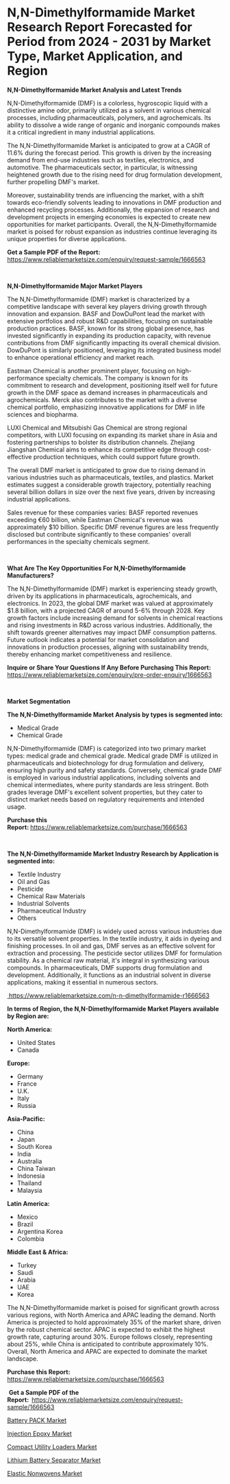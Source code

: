 <p><h1>N,N-Dimethylformamide Market Research Report Forecasted for Period from 2024 -  2031 by Market Type, Market Application, and Region</h1></p><p><strong>N,N-Dimethylformamide Market Analysis and Latest Trends</strong></p>
<p><p>N,N-Dimethylformamide (DMF) is a colorless, hygroscopic liquid with a distinctive amine odor, primarily utilized as a solvent in various chemical processes, including pharmaceuticals, polymers, and agrochemicals. Its ability to dissolve a wide range of organic and inorganic compounds makes it a critical ingredient in many industrial applications.</p><p>The N,N-Dimethylformamide Market is anticipated to grow at a CAGR of 11.6% during the forecast period. This growth is driven by the increasing demand from end-use industries such as textiles, electronics, and automotive. The pharmaceuticals sector, in particular, is witnessing heightened growth due to the rising need for drug formulation development, further propelling DMF's market.</p><p>Moreover, sustainability trends are influencing the market, with a shift towards eco-friendly solvents leading to innovations in DMF production and enhanced recycling processes. Additionally, the expansion of research and development projects in emerging economies is expected to create new opportunities for market participants. Overall, the N,N-Dimethylformamide market is poised for robust expansion as industries continue leveraging its unique properties for diverse applications.</p></p>
<p><strong>Get a Sample PDF of the Report:&nbsp;</strong> <a href="https://www.reliablemarketsize.com/enquiry/request-sample/1666563?utm_campaign=1103&utm_medium=2&utm_source=Github&utm_content=ia&utm_term=29092024&utm_id=nn-dimethylformamide">https://www.reliablemarketsize.com/enquiry/request-sample/1666563</a></p>
<p>&nbsp;</p>
<p><strong>N,N-Dimethylformamide Major Market Players</strong></p>
<p><p>The N,N-Dimethylformamide (DMF) market is characterized by a competitive landscape with several key players driving growth through innovation and expansion. BASF and DowDuPont lead the market with extensive portfolios and robust R&D capabilities, focusing on sustainable production practices. BASF, known for its strong global presence, has invested significantly in expanding its production capacity, with revenue contributions from DMF significantly impacting its overall chemical division. DowDuPont is similarly positioned, leveraging its integrated business model to enhance operational efficiency and market reach.</p><p>Eastman Chemical is another prominent player, focusing on high-performance specialty chemicals. The company is known for its commitment to research and development, positioning itself well for future growth in the DMF space as demand increases in pharmaceuticals and agrochemicals. Merck also contributes to the market with a diverse chemical portfolio, emphasizing innovative applications for DMF in life sciences and biopharma.</p><p>LUXI Chemical and Mitsubishi Gas Chemical are strong regional competitors, with LUXI focusing on expanding its market share in Asia and fostering partnerships to bolster its distribution channels. Zhejiang Jiangshan Chemical aims to enhance its competitive edge through cost-effective production techniques, which could support future growth.</p><p>The overall DMF market is anticipated to grow due to rising demand in various industries such as pharmaceuticals, textiles, and plastics. Market estimates suggest a considerable growth trajectory, potentially reaching several billion dollars in size over the next five years, driven by increasing industrial applications.</p><p>Sales revenue for these companies varies: BASF reported revenues exceeding €60 billion, while Eastman Chemical's revenue was approximately $10 billion. Specific DMF revenue figures are less frequently disclosed but contribute significantly to these companies' overall performances in the specialty chemicals segment.</p></p>
<p>&nbsp;</p>
<p><strong>What Are The Key Opportunities For N,N-Dimethylformamide Manufacturers?</strong></p>
<p><p>The N,N-Dimethylformamide (DMF) market is experiencing steady growth, driven by its applications in pharmaceuticals, agrochemicals, and electronics. In 2023, the global DMF market was valued at approximately $1.8 billion, with a projected CAGR of around 5-6% through 2028. Key growth factors include increasing demand for solvents in chemical reactions and rising investments in R&D across various industries. Additionally, the shift towards greener alternatives may impact DMF consumption patterns. Future outlook indicates a potential for market consolidation and innovations in production processes, aligning with sustainability trends, thereby enhancing market competitiveness and resilience.</p></p>
<p><strong>Inquire or Share Your Questions If Any Before Purchasing This Report:</strong> <a href="https://www.reliablemarketsize.com/enquiry/pre-order-enquiry/1666563?utm_campaign=1103&utm_medium=2&utm_source=Github&utm_content=ia&utm_term=29092024&utm_id=nn-dimethylformamide">https://www.reliablemarketsize.com/enquiry/pre-order-enquiry/1666563</a></p>
<p>&nbsp;</p>
<p><strong>Market Segmentation</strong></p>
<p><strong>The N,N-Dimethylformamide Market Analysis by types is segmented into:</strong></p>
<p><ul><li>Medical Grade</li><li>Chemical Grade</li></ul></p>
<p><p>N,N-Dimethylformamide (DMF) is categorized into two primary market types: medical grade and chemical grade. Medical grade DMF is utilized in pharmaceuticals and biotechnology for drug formulation and delivery, ensuring high purity and safety standards. Conversely, chemical grade DMF is employed in various industrial applications, including solvents and chemical intermediates, where purity standards are less stringent. Both grades leverage DMF's excellent solvent properties, but they cater to distinct market needs based on regulatory requirements and intended usage.</p></p>
<p><strong>Purchase this Report:&nbsp;</strong><a href="https://www.reliablemarketsize.com/purchase/1666563?utm_campaign=1103&utm_medium=2&utm_source=Github&utm_content=ia&utm_term=29092024&utm_id=nn-dimethylformamide">https://www.reliablemarketsize.com/purchase/1666563</a></p>
<p>&nbsp;</p>
<p><strong>The N,N-Dimethylformamide Market Industry Research by Application is segmented into:</strong></p>
<p><ul><li>Textile Industry</li><li>Oil and Gas</li><li>Pesticide</li><li>Chemical Raw Materials</li><li>Industrial Solvents</li><li>Pharmaceutical Industry</li><li>Others</li></ul></p>
<p><p>N,N-Dimethylformamide (DMF) is widely used across various industries due to its versatile solvent properties. In the textile industry, it aids in dyeing and finishing processes. In oil and gas, DMF serves as an effective solvent for extraction and processing. The pesticide sector utilizes DMF for formulation stability. As a chemical raw material, it's integral in synthesizing various compounds. In pharmaceuticals, DMF supports drug formulation and development. Additionally, it functions as an industrial solvent in diverse applications, making it essential in numerous sectors.</p></p>
<p><a href="https://www.reliablemarketsize.com/n-n-dimethylformamide-r1666563?utm_campaign=1103&utm_medium=2&utm_source=Github&utm_content=ia&utm_term=29092024&utm_id=nn-dimethylformamide">&nbsp;https://www.reliablemarketsize.com/n-n-dimethylformamide-r1666563</a></p>
<p><strong>In terms of Region, the N,N-Dimethylformamide Market Players available by Region are:</strong></p>
<p>
    <p> <strong> North America: </strong>
        <ul>
            <li>United States</li>
            <li>Canada</li>
        </ul>
        </p> 
    <p> <strong> Europe: </strong>
        <ul>
            <li>Germany</li>
            <li>France</li>
            <li>U.K.</li>
            <li>Italy</li>
            <li>Russia</li>
        </ul>
        </p> 
    <p> <strong> Asia-Pacific: </strong>
        <ul>
            <li>China</li>
            <li>Japan</li>
            <li>South Korea</li>
            <li>India</li>
            <li>Australia</li>
            <li>China Taiwan</li>
            <li>Indonesia</li>
            <li>Thailand</li>
            <li>Malaysia</li>
        </ul>
        </p> 
    <p> <strong> Latin America: </strong>
        <ul>
            <li>Mexico</li>
            <li>Brazil</li>
            <li>Argentina Korea</li>
            <li>Colombia</li>
        </ul>
        </p> 
    <p> <strong> Middle East & Africa: </strong>
        <ul>
            <li>Turkey</li>
            <li>Saudi</li>
            <li>Arabia</li>
            <li>UAE</li>
            <li>Korea</li>
        </ul>
    </p>
    </p>
<p><p>The N,N-Dimethylformamide market is poised for significant growth across various regions, with North America and APAC leading the demand. North America is projected to hold approximately 35% of the market share, driven by the robust chemical sector. APAC is expected to exhibit the highest growth rate, capturing around 30%. Europe follows closely, representing about 25%, while China is anticipated to contribute approximately 10%. Overall, North America and APAC are expected to dominate the market landscape.</p></p>
<p><strong>Purchase this Report: </strong><a href="https://www.reliablemarketsize.com/purchase/1666563?utm_campaign=1103&utm_medium=2&utm_source=Github&utm_content=ia&utm_term=29092024&utm_id=nn-dimethylformamide">https://www.reliablemarketsize.com/purchase/1666563</a></p>
<p>&nbsp;<strong>Get a Sample PDF of the Report:&nbsp;&nbsp;</strong><a href="https://www.reliablemarketsize.com/enquiry/request-sample/1666563?utm_campaign=1103&utm_medium=2&utm_source=Github&utm_content=ia&utm_term=29092024&utm_id=nn-dimethylformamide">https://www.reliablemarketsize.com/enquiry/request-sample/1666563</a></p>
<p><strong></strong></p>
<p><p><a href="https://issuu.com/reportprime-2/docs/battery-pack-market-size-2030.pptx_67b62854f707c0?utm_campaign=1103&utm_medium=2&utm_source=Github&utm_content=ia&utm_term=29092024&utm_id=nn-dimethylformamide">Battery PACK Market</a></p><p><a href="https://www.linkedin.com/pulse/what-current-future-prospects-injection-epoxy-market-yybvc?utm_campaign=1103&utm_medium=2&utm_source=Github&utm_content=ia&utm_term=29092024&utm_id=nn-dimethylformamide">Injection Epoxy Market</a></p><p><a href="https://www.linkedin.com/pulse/how-compact-utility-loaders-market-evolved-key-trends-regional-5xe9f?utm_campaign=1103&utm_medium=2&utm_source=Github&utm_content=ia&utm_term=29092024&utm_id=nn-dimethylformamide">Compact Utility Loaders Market</a></p><p><a href="https://issuu.com/reportprime-2/docs/lithium-battery-separator-market-si_9a6582f5172119?utm_campaign=1103&utm_medium=2&utm_source=Github&utm_content=ia&utm_term=29092024&utm_id=nn-dimethylformamide">Lithium Battery Separator Market</a></p><p><a href="https://www.linkedin.com/pulse/global-elastic-nonwovens-market-trends-innovations-ckg6c?utm_campaign=1103&utm_medium=2&utm_source=Github&utm_content=ia&utm_term=29092024&utm_id=nn-dimethylformamide">Elastic Nonwovens Market</a></p></p>